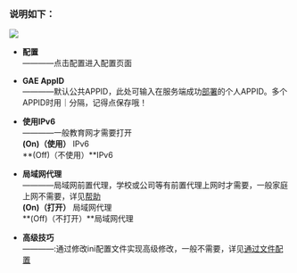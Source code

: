 ### 说明如下：

![](https://cloud.githubusercontent.com/assets/17795455/14106835/7c556de8-f5e6-11e5-8045-2c8e87cdb133.jpg)

* **配置**<br>
————点击配置进入配置页面

* **GAE AppID**<br>
————默认公共APPID，此处可输入在服务端成功[部署](“部署服务端”页面)的个人APPID。多个APPID时用｜分隔，记得点保存哦！

* **使用IPv6**<br>
————一般教育网才需要打开<br>**(On)（使用）**  IPv6<br>**(Off)（不使用）**IPv6

* **局域网代理**<br>
————局域网前置代理，学校或公司等有前置代理上网时才需要，一般家庭上网不需要，详见[帮助](https://github.com/XX-net/XX-Net/wiki/GoAgent-Intranet-proxy)<br>**(On)（打开）**  局域网代理<br>**(Off)（不打开）**局域网代理

* **高级技巧**<br>
————:通过修改ini配置文件实现高级修改，一般不需要，详见[通过文件配置](https://github.com/XX-net/XX-Net/wiki/GoAgent-manual-config)

